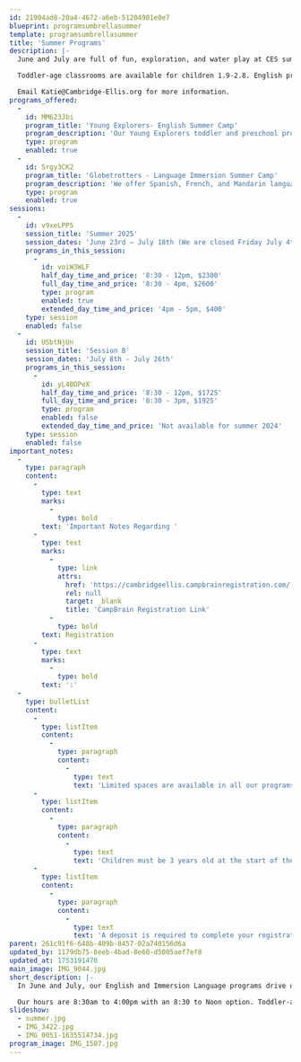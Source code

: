 ```yaml
---
id: 21904ad8-20a4-4672-a6eb-51204901e0e7
blueprint: programsumbrellasummer
template: programsumbrellasummer
title: 'Summer Programs'
description: |-
  June and July are full of fun, exploration, and water play at CES summer camp! We offer 8:30-12:00pm and 8:30-4:00pm programming for Toddlers and Preschoolers alike. 

  Toddler-age classrooms are available for children 1.9-2.8. English preschool classes are for ages 2.9-5.11, and Language Immersion classrooms in French, Mandarin, and Spanish are available for children ages 3 to 6.11.

  Email Katie@Cambridge-Ellis.org for more information.
programs_offered:
  -
    id: MM623Jbi
    program_title: 'Young Explorers- English Summer Camp'
    program_description: 'Our Young Explorers toddler and preschool programs both explore a variety of topics including arts, music and movement, nature, and science. They include CES traditions such as weekly cooking projects and lots of outdoor play.'
    type: program
    enabled: true
  -
    id: Srgy3CK2
    program_title: 'Globetrotters - Language Immersion Summer Camp'
    program_description: 'We offer Spanish, French, and Mandarin language programs for children who are completely new to foreign languages, fluent, or anywhere in between.'
    type: program
    enabled: true
sessions:
  -
    id: v9xeLPP5
    session_title: 'Summer 2025'
    session_dates: 'June 23rd – July 18th (We are closed Friday July 4th)'
    programs_in_this_session:
      -
        id: voiW3WLF
        half_day_time_and_price: '8:30 - 12pm, $2300'
        full_day_time_and_price: '8:30 - 4pm, $2600'
        type: program
        enabled: true
        extended_day_time_and_price: '4pm - 5pm, $400'
    type: session
    enabled: false
  -
    id: USbtNjUn
    session_title: 'Session B'
    session_dates: 'July 8th - July 26th'
    programs_in_this_session:
      -
        id: yL4BDPeX
        half_day_time_and_price: '8:30 - 12pm, $1725'
        full_day_time_and_price: '8:30 - 3pm, $1925'
        type: program
        enabled: false
        extended_day_time_and_price: 'Not available for summer 2024'
    type: session
    enabled: false
important_notes:
  -
    type: paragraph
    content:
      -
        type: text
        marks:
          -
            type: bold
        text: 'Important Notes Regarding '
      -
        type: text
        marks:
          -
            type: link
            attrs:
              href: 'https://cambridgeellis.campbrainregistration.com/'
              rel: null
              target: _blank
              title: 'CampBrain Registration Link'
          -
            type: bold
        text: Registration
      -
        type: text
        marks:
          -
            type: bold
        text: ':'
  -
    type: bulletList
    content:
      -
        type: listItem
        content:
          -
            type: paragraph
            content:
              -
                type: text
                text: 'Limited spaces are available in all our programs. Once a program is full, you will have the option to add yourself to the waitlist. We will notify you if space becomes available.'
      -
        type: listItem
        content:
          -
            type: paragraph
            content:
              -
                type: text
                text: 'Children must be 3 years old at the start of the program in order to enroll in any of the Language Immersion programs.'
      -
        type: listItem
        content:
          -
            type: paragraph
            content:
              -
                type: text
                text: 'A deposit is required to complete your registration. Your deposit amount is shown in the “Payment Plan(s)” section at checkout. The remainder of the balance must be paid by April 15. If you need to withdraw sessions or cancel completely, you may inform us by April 1 to be refunded.'
parent: 261c91f6-648b-409b-8457-02a740156d6a
updated_by: 1179db75-8eeb-4bad-8e60-d5005aef7ef8
updated_at: 1753191470
main_image: IMG_9044.jpg
short_description: |-
  In June and July, our English and Immersion Language programs drive our enriching and joyful summer program. Our playgrounds are transformed into outdoor classrooms with water play, art experiences, building materials, books and mud kitchens.

  Our hours are 8:30am to 4:00pm with an 8:30 to Noon option. Toddler-age classrooms are available for children 1.9-2.8. English preschool classes are for ages 2.9-5.11, and Language Immersion classrooms in French, Mandarin, and Spanish are available for children over the age of 3 years and up through age 6.11. Email Katie@Cambridge-Ellis.org for more information.
slideshow:
  - summer.jpg
  - IMG_3422.jpg
  - IMG_0051-1635514734.jpg
program_image: IMG_1507.jpg
---
```

